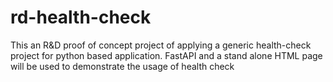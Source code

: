 # rd-health-check
This an R&amp;D proof of concept project of applying a generic health-check project for python based application. FastAPI and a stand alone HTML page will be used to demonstrate the usage of health check
